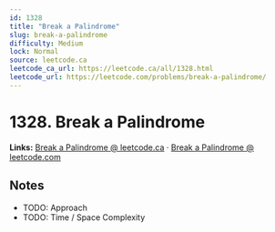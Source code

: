 ```yaml
--- 
id: 1328
title: "Break a Palindrome"
slug: break-a-palindrome
difficulty: Medium
lock: Normal
source: leetcode.ca
leetcode_ca_url: https://leetcode.ca/all/1328.html
leetcode_url: https://leetcode.com/problems/break-a-palindrome/
---
```


# 1328. Break a Palindrome

**Links:** [Break a Palindrome @ leetcode.ca](https://leetcode.ca/all/1328.html) · [Break a Palindrome @ leetcode.com](https://leetcode.com/problems/break-a-palindrome/)

## Notes
- TODO: Approach
- TODO: Time / Space Complexity
